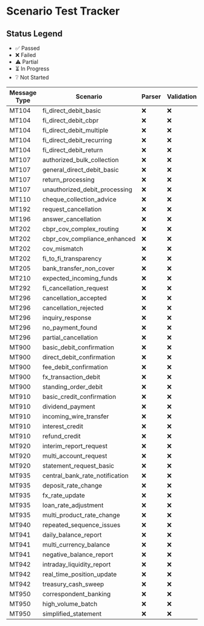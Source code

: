 # Scenario Test Tracker

## Status Legend
- ✅ Passed
- ❌ Failed
- ⚠️ Partial
- ⏳ In Progress
- ❔ Not Started

| Message Type | Scenario | Parser | Validation | Round Trip | Notes |
|--------------|----------|--------|------------|------------|-------|
| MT104 | fi_direct_debit_basic | ❌ | ❌ | ❌ | |
| MT104 | fi_direct_debit_cbpr | ❌ | ❌ | ❌ | |
| MT104 | fi_direct_debit_multiple | ❌ | ❌ | ❌ | |
| MT104 | fi_direct_debit_recurring | ❌ | ❌ | ❌ | |
| MT104 | fi_direct_debit_return | ❌ | ❌ | ❌ | |
| MT107 | authorized_bulk_collection | ❌ | ❌ | ❌ | |
| MT107 | general_direct_debit_basic | ❌ | ❌ | ❌ | |
| MT107 | return_processing | ❌ | ❌ | ❌ | |
| MT107 | unauthorized_debit_processing | ❌ | ❌ | ❌ | |
| MT110 | cheque_collection_advice | ❌ | ❌ | ❌ | |
| MT192 | request_cancellation | ❌ | ❌ | ❌ | |
| MT196 | answer_cancellation | ❌ | ❌ | ❌ | |
| MT202 | cbpr_cov_complex_routing | ❌ | ❌ | ❌ | |
| MT202 | cbpr_cov_compliance_enhanced | ❌ | ❌ | ❌ | |
| MT202 | cov_mismatch | ❌ | ❌ | ❌ | |
| MT202 | fi_to_fi_transparency | ❌ | ❌ | ❌ | |
| MT205 | bank_transfer_non_cover | ❌ | ❌ | ❌ | |
| MT210 | expected_incoming_funds | ❌ | ❌ | ❌ | |
| MT292 | fi_cancellation_request | ❌ | ❌ | ❌ | |
| MT296 | cancellation_accepted | ❌ | ❌ | ❌ | |
| MT296 | cancellation_rejected | ❌ | ❌ | ❌ | |
| MT296 | inquiry_response | ❌ | ❌ | ❌ | |
| MT296 | no_payment_found | ❌ | ❌ | ❌ | |
| MT296 | partial_cancellation | ❌ | ❌ | ❌ | |
| MT900 | basic_debit_confirmation | ❌ | ❌ | ❌ | |
| MT900 | direct_debit_confirmation | ❌ | ❌ | ❌ | |
| MT900 | fee_debit_confirmation | ❌ | ❌ | ❌ | |
| MT900 | fx_transaction_debit | ❌ | ❌ | ❌ | |
| MT900 | standing_order_debit | ❌ | ❌ | ❌ | |
| MT910 | basic_credit_confirmation | ❌ | ❌ | ❌ | |
| MT910 | dividend_payment | ❌ | ❌ | ❌ | |
| MT910 | incoming_wire_transfer | ❌ | ❌ | ❌ | |
| MT910 | interest_credit | ❌ | ❌ | ❌ | |
| MT910 | refund_credit | ❌ | ❌ | ❌ | |
| MT920 | interim_report_request | ❌ | ❌ | ❌ | |
| MT920 | multi_account_request | ❌ | ❌ | ❌ | |
| MT920 | statement_request_basic | ❌ | ❌ | ❌ | |
| MT935 | central_bank_rate_notification | ❌ | ❌ | ❌ | |
| MT935 | deposit_rate_change | ❌ | ❌ | ❌ | |
| MT935 | fx_rate_update | ❌ | ❌ | ❌ | |
| MT935 | loan_rate_adjustment | ❌ | ❌ | ❌ | |
| MT935 | multi_product_rate_change | ❌ | ❌ | ❌ | |
| MT940 | repeated_sequence_issues | ❌ | ❌ | ❌ | |
| MT941 | daily_balance_report | ❌ | ❌ | ❌ | |
| MT941 | multi_currency_balance | ❌ | ❌ | ❌ | |
| MT941 | negative_balance_report | ❌ | ❌ | ❌ | |
| MT942 | intraday_liquidity_report | ❌ | ❌ | ❌ | |
| MT942 | real_time_position_update | ❌ | ❌ | ❌ | |
| MT942 | treasury_cash_sweep | ❌ | ❌ | ❌ | |
| MT950 | correspondent_banking | ❌ | ❌ | ❌ | |
| MT950 | high_volume_batch | ❌ | ❌ | ❌ | |
| MT950 | simplified_statement | ❌ | ❌ | ❌ | |